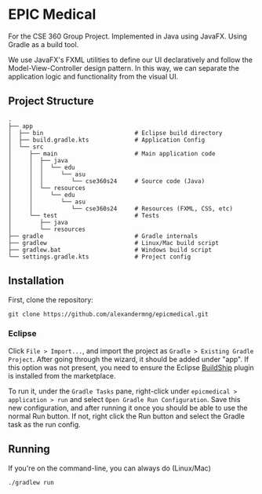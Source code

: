 # EPIC Medical

For the CSE 360 Group Project. Implemented in Java using JavaFX. Using Gradle as a build tool.

We use JavaFX's FXML utilities to define our UI declaratively and follow the Model-View-Controller design pattern.
In this way, we can separate the application logic and functionality from the visual UI.

## Project Structure

```
.
├── app
│  ├── bin                          # Eclipse build directory
│  ├── build.gradle.kts             # Application Config
│  └── src
│     ├── main                      # Main application code
│     │  ├── java
│     │  │  └── edu
│     │  │     └── asu
│     │  │        └── cse360s24     # Source code (Java)
│     │  └── resources
│     │     └── edu
│     │        └── asu
│     │           └── cse360s24     # Resources (FXML, CSS, etc)
│     └── test                      # Tests
│        ├── java
│        └── resources
├── gradle                          # Gradle internals
├── gradlew                         # Linux/Mac build script
├── gradlew.bat                     # Windows build script
└── settings.gradle.kts             # Project config
```

## Installation

First, clone the repository:
```
git clone https://github.com/alexandermng/epicmedical.git
```

### Eclipse

Click `File > Import...`, and import the project as `Gradle > Existing Gradle Project`. After going through the wizard, it should be added under "app". If this option was not present, you need to ensure the Eclipse [BuildShip](https://marketplace.eclipse.org/content/buildship-gradle-integration) plugin is installed from the marketplace.

To run it, under the `Gradle Tasks` pane, right-click under `epicmedical > application > run` and select `Open Gradle Run Configuration`. Save this new configuration, and after running it once you should be able to use the normal Run button. If not, right click the Run button and select the Gradle task as the run config.

## Running

If you're on the command-line, you can always do (Linux/Mac)
```
./gradlew run
```